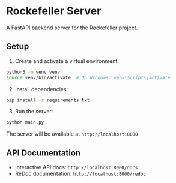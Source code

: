 # Rockefeller Server

A FastAPI backend server for the Rockefeller project.

## Setup

1. Create and activate a virtual environment:
```bash
python3 -m venv venv
source venv/bin/activate  # On Windows: venv\Scripts\activate
```

2. Install dependencies:
```bash
pip install -r requirements.txt
```

3. Run the server:
```bash
python main.py
```

The server will be available at `http://localhost:8000`

## API Documentation

- Interactive API docs: `http://localhost:8000/docs`
- ReDoc documentation: `http://localhost:8000/redoc`
